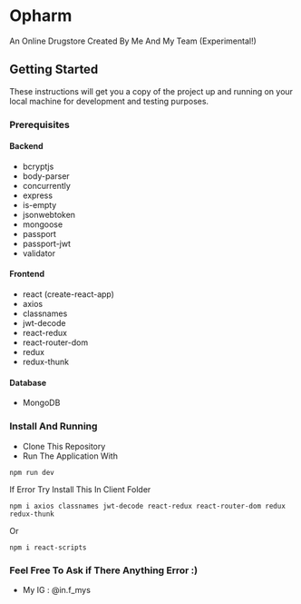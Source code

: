 # Opharm
An Online Drugstore Created By Me And My Team (Experimental!)

## Getting Started

These instructions will get you a copy of the project up and running on your local machine for development and testing purposes.

### Prerequisites
#### Backend
* bcryptjs
* body-parser
* concurrently
* express
* is-empty
* jsonwebtoken
* mongoose
* passport
* passport-jwt
* validator

#### Frontend
* react (create-react-app)
* axios 
* classnames 
* jwt-decode 
* react-redux 
* react-router-dom 
* redux 
* redux-thunk

#### Database
* MongoDB

### Install And Running
* Clone This Repository
* Run The Application With
```
npm run dev
```
If Error Try Install This In Client Folder
```
npm i axios classnames jwt-decode react-redux react-router-dom redux redux-thunk
```
Or
```
npm i react-scripts
```
### Feel Free To Ask if There Anything Error :)
* My IG : @in.f_mys
